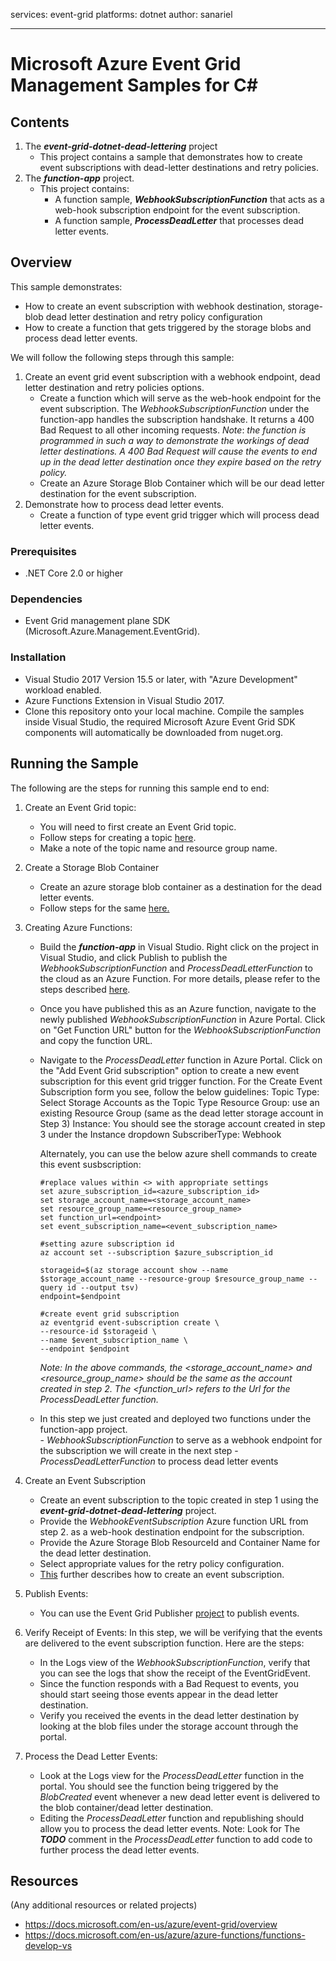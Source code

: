 


services: event-grid
platforms: dotnet
author: sanariel

---
# Microsoft Azure Event Grid Management Samples for C#

## Contents
1. The ***event-grid-dotnet-dead-lettering*** project
	- This project contains a sample that demonstrates how to create event subscriptions with dead-letter destinations and 	retry policies.
2. The ***function-app*** project.
	- This project contains:
		- A function sample, ***WebhookSubscriptionFunction*** that acts as a web-hook subscription endpoint for the event subscription.
		- A function sample, ***ProcessDeadLetter*** that processes dead letter events.

## Overview

This sample demonstrates:
- How to create an event subscription with webhook destination, storage-blob dead letter destination and retry policy configuration 
- How to create a function that gets triggered by the storage blobs and process dead letter events.

 We will follow the following steps through this sample:
 1. Create an event grid event subscription with a webhook endpoint, dead letter destination and retry policies options.
	- Create a function which will serve as the web-hook endpoint for the event subscription. The    	*WebhookSubscriptionFunction*  under the function-app handles the 
	   subscription handshake. It returns a 400 Bad Request to all other incoming requests. 
	   *Note*: *the function is programmed in such a way to demonstrate the workings of dead letter destinations.
		A 400 Bad Request will cause the events to end up in the dead letter destination once they expire based on the retry policy.*
	 - Create an Azure Storage Blob Container which will be our dead letter destination for the event subscription.
 2. Demonstrate how to process dead letter events. 
	- Create a function of type event grid trigger which will process dead letter events.



### Prerequisites
- .NET Core 2.0 or higher

### Dependencies
- Event Grid management plane SDK (Microsoft.Azure.Management.EventGrid).

### Installation
- Visual Studio 2017 Version 15.5 or later, with "Azure Development" workload enabled.
- Azure Functions Extension in Visual Studio 2017.
- Clone this repository onto your local machine. Compile the samples inside Visual Studio, the required Microsoft Azure Event Grid SDK components will automatically be downloaded from nuget.org.
 

 ## Running the Sample
 The following are the steps for running this sample end to end:

 1. Create an Event Grid topic: 
	 - You will need to first create an Event Grid topic. 
	 - Follow steps for creating a topic [here](https://docs.microsoft.com/en-us/azure/event-grid/scripts/event-grid-cli-create-custom-topic.). 
	 - Make a note of the topic name and resource group name. 

 2. Create a Storage Blob Container
	  - Create an azure storage blob container as a destination for the dead letter events. 
	  - Follow steps for the same [here.](https://docs.microsoft.com/en-us/azure/storage/common/storage-create-storage-account%5C) 

 3. Creating Azure Functions:
	- Build the ***function-app*** in Visual Studio. Right click on the project in Visual Studio, and click Publish to publish the     	*WebhookSubscriptionFunction* and 
	   *ProcessDeadLetterFunction* to the cloud as an Azure Function. 
	   For more details, please refer to the steps described [here](https://docs.microsoft.com/en-us/azure/azure-functions/functions-develop-vs.). 
	- Once you have published this as an Azure function, navigate to the newly published *WebhookSubscriptionFunction* in Azure Portal. Click on "Get Function URL" button for the *WebhookSubscriptionFunction* and copy the function URL.
	-  Navigate to the *ProcessDeadLetter* function in Azure Portal. 
	   Click on the "Add Event Grid subscription" option to create a new event subscription for this event grid trigger function.
	   For the Create Event Subscription form you see, follow the below guidelines:
			Topic Type: Select Storage Accounts as the Topic Type 
			Resource Group: use an existing Resource Group (same as the dead letter storage account in Step 3)
			Instance: You should see the storage account created in step 3 under the Instance dropdown
			SubscriberType: Webhook

		Alternately, you can use the below azure shell commands to create this event susbscription:
		
		```
		#replace values within <> with appropriate settings
		set azure_subscription_id=<azure_subscription_id>
		set storage_account_name=<storage_account_name>
		set resource_group_name=<resource_group_name>
		set function_url=<endpoint> 
		set event_subscription_name=<event_subscription_name>
		
		#setting azure subscription id
		az account set --subscription $azure_subscription_id  
		
		storageid=$(az storage account show --name $storage_account_name --resource-group $resource_group_name --			query id --output tsv)
		endpoint=$endpoint
		
		#create event grid subscription 	
		az eventgrid event-subscription create \
		--resource-id $storageid \
		--name $event_subscription_name \
		--endpoint $endpoint
		```	

		*Note: In the above commands, the <storage_account_name> and <resource_group_name> should be the same as the account created in step 2.  The <function_url> refers to the Url for the ProcessDeadLetter function.*

	- In this step we just created and deployed two functions under the function-app project.	
			- *WebhookSubscriptionFunction* to serve as a webhook endpoint for the subscription we will create in the next step
			- *ProcessDeadLetterFunction* to process dead letter events
	
 4. Create an Event Subscription
	- Create an event subscription to the topic created in step 1 using the ***event-grid-dotnet-dead-lettering*** project.
	- Provide the *WebhookEventSubscription* Azure function URL from step 2. as a web-hook destination endpoint for the subscription. 
	- Provide the Azure Storage Blob ResourceId and Container Name for the dead letter destination.
	- Select appropriate values for the retry policy configuration. 
	- [This](https://docs.microsoft.com/en-us/azure/event-grid/scripts/event-grid-cli-subscribe-custom-topic) further describes how to create an event subscription.

 5. Publish Events:
	- You can use the Event Grid Publisher [project](https://github.com/Azure-Samples/event-grid-dotnet-publish-consume-events/tree/master/EventGridPublisher) to publish events.
 6. Verify Receipt of Events: 
	In this step, we will be verifying that the events are delivered to the event subscription function. Here are the steps:
	- In the Logs view of the *WebhookSubscriptionFunction*, verify that you can see the logs that show the receipt of the EventGridEvent.
	- Since the function responds with a Bad Request to events, you should start seeing those events appear in the dead letter destination.
	- Verify you received the events in the dead letter destination by looking at the blob files under the storage account through the portal.

 7. Process the Dead Letter Events:
	- Look at the Logs view for the *ProcessDeadLetter* function in the portal. You should see the function being triggered by the *BlobCreated* event whenever a new dead letter event is delivered to the blob container/dead letter destination. 
	- Editing the *ProcessDeadLetter* function and republishing should allow you to process the dead letter events. 
	   Note: Look for The ***TODO*** comment in the *ProcessDeadLetter* function to add code to further process the dead letter events.

## Resources

(Any additional resources or related projects)

- https://docs.microsoft.com/en-us/azure/event-grid/overview
- https://docs.microsoft.com/en-us/azure/azure-functions/functions-develop-vs